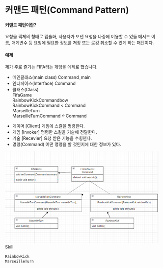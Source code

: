 커맨드 패턴(Command Pattern)
=========================
#### 커맨드 패턴이란?
요청을 객체의 형태로 캡슐화,
사용자가 보낸 요청을 나중에 이용할 수 있돌 메서드 이름, 매게변수 등 요청에 필요한 정보를
저장 또는 로깅 취소할 수 있게 하는 패턴이다.


#### 예제
제가 주로 즐기는 FIFA라는 게임을 에제로 했습니다.
<ul>
<li>
메인클래스(main class)
Command_main
</li>
<li>
인터페이스(Interface)
Command
</li>
<li>
클래스(Class)<br>
FifaGame<br>
RainbowKickCommandbow<br>
RainbowKickCommand  < Command<br>
MarseilleTurn<br>
MarseilleTurnCommand <-Command<br>
</li>
</ul>


<ul>
<li>
게이머 [Client]
게임에 스킬을 명령한다.<br>
</li>
<li>
게임 [Invoker]
명령한 스킬을 기술에 전달한다.<br>
</li>
<li>
기술 [Recevier]
요청 받은 기능을 수힝핸다.<br>
</li>
<li>
명령(Command)
어떤 명령을 할 것인지에 대한 정보가 있다.<br>
</li>
</ul>
<img src="./Diagram.PNG" width="500" height="300"/>
<br>
Skill

	RainbowKick
	MarseilleTurn

